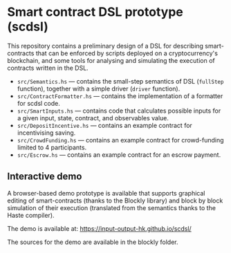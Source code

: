 # Smart contract DSL prototype (scdsl)

This repository contains a preliminary design of a DSL for describing smart-contracts that can be enforced by scripts deployed on a cryptocurrency's blockchain, and some tools for analysing and simulating the execution of contracts written in the DSL.

- `src/Semantics.hs` —  contains the small-step semantics of DSL (`fullStep` function), together with a simple driver (`driver` function).
- `src/ContractFormatter.hs` — contains the implementation of a formatter for scdsl code.
- `src/SmartInputs.hs` — contains code that calculates possible inputs for a
 given input, state, contract, and observables value.
- `src/DepositIncentive.hs` —  contains an example contract for incentivising saving.
- `src/CrowdFunding.hs` —  contains an example contract for crowd-funding limited to 4 participants.
- `src/Escrow.hs` —  contains an example contract for an escrow payment.

## Interactive demo

A browser-based demo prototype is available that supports graphical editing of smart-contracts (thanks to the Blockly library) and block by block simulation of their execution (translated from the semantics thanks to the Haste compiler).

The demo is available at: https://input-output-hk.github.io/scdsl/

The sources for the demo are available in the blockly folder.
